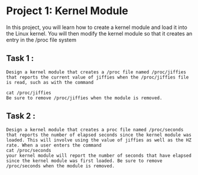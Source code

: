 # Project 1: Kernel Module
In this project, you will learn how to create a kernel module and load it into the Linux kernel. 
You will then modify the kernel module so that it creates an entry in the /proc file system

## Task 1 : 
	Design a kernel module that creates a /proc file named /proc/jiffies that reports the current value of jiffies when the /proc/jiffies file is read, such as with the command
	
	cat /proc/jiffies
	Be sure to remove /proc/jiffies when the module is removed.
	
## Task 2 : 	
	Design a kernel module that creates a proc file named /proc/seconds that reports the number of elapsed seconds since the kernel module was loaded. This will involve using the value of jiffies as well as the HZ rate. When a user enters the command
	cat /proc/seconds
	your kernel module will report the number of seconds that have elapsed since the kernel module was first loaded. Be sure to remove /proc/seconds when the module is removed.
